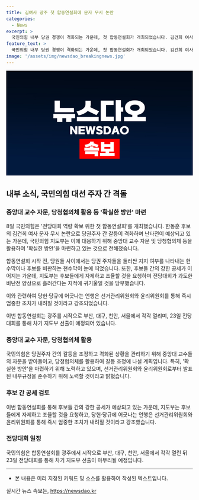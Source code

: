 ```yaml
---
title: 김여사 광주 첫 합동연설회에 문자 무시 논란
categories:
  - News
excerpt: >
  국민의힘 내부 당권 경쟁이 격화되는 가운데, 첫 합동연설회가 개최되었습니다. 김건희 여사 문자 무시 논란으로 후보 간 갈등이 고조되며, 합동연설회에서도 각 후보들이 서로를 공개 비판하고 있는 상황입니다. 국민의힘 지도부는 과도한 비난 전을 우려해 후보들에게 자제를 당부하기도 했습니다. 민주당 내부는 어대명으로 굳히는 분위기로 이재명 전 대표와 김두관 전 의원 등 간의 당권 경쟁이 치열하게 이어지고 있습니다. 이재명 전 대표는 검찰의 부당한 행동을 비판하며 입장을 밝혔습니다. #국민의힘 #민주당 #당권 #전당대회
feature_text: >
  국민의힘 내부 당권 경쟁이 격화되는 가운데, 첫 합동연설회가 개최되었습니다. 김건희 여사 문자 무시 논란으로 후보 간 갈등이 고조되며, 합동연설회에서도 각 후보들이 서로를 공개 비판하고 있는 상황입니다. 국민의힘 지도부는 과도한 비난 전을 우려해 후보들에게 자제를 당부하기도 했습니다. 민주당 내부는 어대명으로 굳히는 분위기로 이재명 전 대표와 김두관 전 의원 등 간의 당권 경쟁이 치열하게 이어지고 있습니다. 이재명 전 대표는 검찰의 부당한 행동을 비판하며 입장을 밝혔습니다. #국민의힘 #민주당 #당권 #전당대회
image: '/assets/img/newsdao_breakingnews.jpg'
---
```


<p><img src="/assets/img/newsdao_breakingnews.jpg" alt="flaretime 속보" /></p>

<h2>내부 소식, 국민의힘 대선 주자 간 격돌</h2>

<h3>중앙대 교수 자문, 당청협의체 활용 등 '확실한 방안' 마련</h3>

<p>8일 국민의힘은 '전당대회 역량 확보 위한 첫 합동연설회'를 개최했습니다. 한동훈 후보의 김건희 여사 문자 무시 논란으로 당권주자 간 갈등이 격화하며 난타전이 예상되고 있는 가운데, 국민의힘 지도부는 이에 대응하기 위해 중앙대 교수 자문 및 당청협의체 등을 활용하여 '확실한 방안'을 마련하고 있는 것으로 전해졌습니다.</p>

<p>합동연설회 시작 전, 당원들 사이에서는 당권 주자들을 둘러싼 지지 여부를 나타내는 현수막이나 후보를 비판하는 현수막이 눈에 띄었습니다. 또한, 후보들 간의 강한 공세가 이어지는 가운데, 지도부는 후보들에게 자제하고 조율할 것을 요청하며 전당대회가 과도한 비난전 양상으로 흘러간다는 지적에 귀기울일 것을 당부했습니다.</p>

<p>이와 관련하여 당헌·당규에 어긋나는 언행은 선거관리위원회와 윤리위원회를 통해 즉시 엄중한 조치가 내려질 것이라고 강조되었습니다.</p>

<p>이번 합동연설회는 광주를 시작으로 부산, 대구, 천안, 서울에서 각각 열리며, 23일 전당대회를 통해 차기 지도부 선출이 예정되어 있습니다.</p>

<h3>중앙대 교수 자문, 당청협의체 활용</h3>

<p>국민의힘은 당권주자 간의 갈등을 조정하고 격화된 상황을 관리하기 위해 중앙대 교수들의 자문을 받아들이고, 당청협의체를 활용하여 갈등 조정에 나설 계획입니다. 특히, '확실한 방안'을 마련하기 위해 노력하고 있으며, 선거관리위원회와 윤리위원회로부터 발표된 내부규정을 준수하기 위해 노력할 것이라고 밝혔습니다.</p>

<h3>후보 간 공세 검토</h3>

<p>이번 합동연설회를 통해 후보들 간의 강한 공세가 예상되고 있는 가운데, 지도부는 후보들에게 자제하고 조율할 것을 요청하고, 당헌·당규에 어긋나는 언행은 선거관리위원회와 윤리위원회를 통해 즉시 엄중한 조치가 내려질 것이라고 강조했습니다.</p>

<h3>전당대회 일정</h3>

<p>국민의힘은 합동연설회를 광주에서 시작으로 부산, 대구, 천안, 서울에서 각각 열린 뒤 23일 전당대회를 통해 차기 지도부 선출이 마무리될 예정입니다.</p>

<hr />

<ul>
<li>본 내용은 미리 지정된 키워드 및 소스를 활용하여 작성된 텍스트입니다.</li>
</ul>
실시간 뉴스 속보는, <a href="https://newsdao.kr" rel="dofollow">https://newsdao.kr</a>


